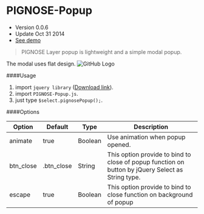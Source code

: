PIGNOSE-Popup
==
* Version 0.0.6
* Update Oct 31 2014
* [See demo](http://www.pigno.se/barn/PIGNOSE-Popup/)

> PIGNOSE Layer popup is lightweight and a simple modal popup.

The modal uses flat design.
![GitHub Logo](http://www.pigno.se/barn/PIGNOSE-Popup/assets/img/sample.jpg)

####Usage
1. import ```jquery library``` ([Download link](http://www.jquery.com/download/)).
2. import ```PIGNOSE-Popup.js```.
3. just type ```$select.pignosePopup();```.

####Options

| Option    | Default     | Type         | Description                                                                |
|-----------|-------------|--------------|----------------------------------------------------------------------------|
| animate   | true        | Boolean      | Use animation when popup opened.                                           |
| btn_close | .btn_close  | String       | This option provide to bind to close of popup function on button by jQuery Select as String type. |
| escape    | true        | Boolean      | This option provide to bind to close function on background of popup
